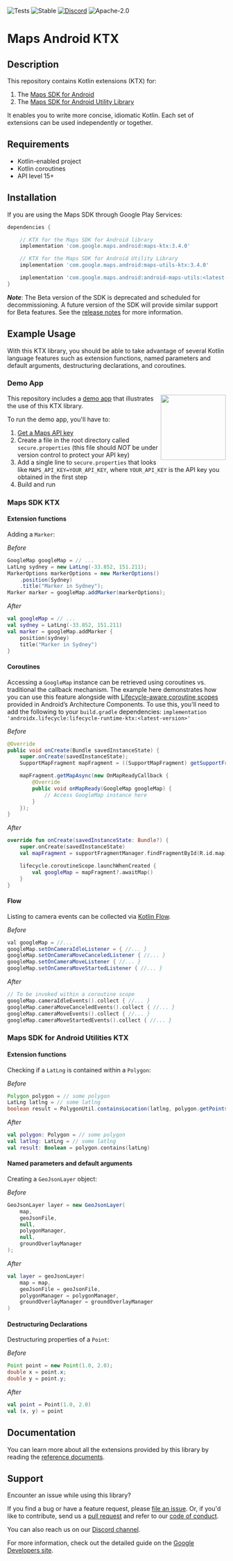 ![Tests](https://github.com/googlemaps/android-maps-ktx/actions/workflows/test.yml/badge.svg)
![Stable](https://img.shields.io/badge/stability-stable-green)
[![Discord](https://img.shields.io/discord/676948200904589322)](https://discord.gg/hYsWbmk)
![Apache-2.0](https://img.shields.io/badge/license-Apache-blue)

Maps Android KTX
================

## Description
This repository contains Kotlin extensions (KTX) for:
1. The [Maps SDK for Android][maps-sdk]
1. The [Maps SDK for Android Utility Library][amu]

It enables you to write more concise, idiomatic Kotlin. Each set of extensions can be used independently or together.

## Requirements
* Kotlin-enabled project
* Kotlin coroutines
* API level 15+

## Installation

If you are using the Maps SDK through Google Play Services:

```groovy
dependencies {

    // KTX for the Maps SDK for Android library
    implementation 'com.google.maps.android:maps-ktx:3.4.0'

    // KTX for the Maps SDK for Android Utility Library
    implementation 'com.google.maps.android:maps-utils-ktx:3.4.0'

    implementation 'com.google.maps.android:android-maps-utils:<latest-version>'
}
```

_**Note**_: The Beta version of the SDK is deprecated and scheduled for decommissioning. A future version of the SDK will provide similar support for Beta features. See the [release notes](https://developers.google.com/maps/documentation/android-sdk/releases#2021-08-18) for more information.

## Example Usage

With this KTX library, you should be able to take advantage of several Kotlin language features such as extension functions, named parameters and default arguments, destructuring declarations, and coroutines.

### Demo App

<img src="https://developers.google.com/maps/documentation/android-sdk/images/utility-multilayer.png" width="150" align=right>

This repository includes a [demo app](app) that illustrates the use of this KTX library.

To run the demo app, you'll have to:

1. [Get a Maps API key](https://developers.google.com/maps/documentation/android-sdk/get-api-key)
1. Create a file in the root directory called `secure.properties` (this file should *NOT* be under version control to protect your API key)
1. Add a single line to `secure.properties` that looks like `MAPS_API_KEY=YOUR_API_KEY`, where `YOUR_API_KEY` is the API key you obtained in the first step
1. Build and run

### Maps SDK KTX

#### Extension functions

Adding a `Marker`:

_Before_
```java
GoogleMap googleMap = // ...
LatLng sydney = new LatLng(-33.852, 151.211);
MarkerOptions markerOptions = new MarkerOptions()
    .position(Sydney)
    .title("Marker in Sydney");
Marker marker = googleMap.addMarker(markerOptions);
```

_After_
```kotlin
val googleMap = // ...
val sydney = LatLng(-33.852, 151.211)
val marker = googleMap.addMarker {
    position(sydney)
    title("Marker in Sydney")
}
```

#### Coroutines

Accessing a `GoogleMap` instance can be retrieved using coroutines vs. traditional the callback mechanism. The example here demonstrates how you can use this feature alongside with [Lifecycle-aware coroutine scopes][lifecycle] provided in Android’s Architecture Components. To use this, you'll need to add the following to your `build.gradle` dependencies:
`implementation 'androidx.lifecycle:lifecycle-runtime-ktx:<latest-version>'`

_Before_
```java
@Override
public void onCreate(Bundle savedInstanceState) {
    super.onCreate(savedInstanceState);
    SupportMapFragment mapFragment = ((SupportMapFragment) getSupportFragmentManager().findFragmentById(R.id.map));

    mapFragment.getMapAsync(new OnMapReadyCallback {
        @Override
        public void onMapReady(GoogleMap googleMap) {
            // Access GoogleMap instance here
        }
    });
}
```

_After_
```kotlin
override fun onCreate(savedInstanceState: Bundle?) {
    super.onCreate(savedInstanceState)
    val mapFragment = supportFragmentManager.findFragmentById(R.id.map) as? SupportMapFragment

    lifecycle.coroutineScope.launchWhenCreated {
        val googleMap = mapFragment?.awaitMap()
    }
}
```

#### Flow

Listing to camera events can be collected via [Kotlin Flow](kotlin-flow). 

_Before_
```java
val googleMap = //...
googleMap.setOnCameraIdleListener = { //... }
googleMap.setOnCameraMoveCanceledListener { //... }
googleMap.setOnCameraMoveListener { //... }
googleMap.setOnCameraMoveStartedListener { //... }
```

_After_
```kotlin
// To be invoked within a coroutine scope
googleMap.cameraIdleEvents().collect { //... }
googleMap.cameraMoveCanceledEvents().collect { //... }
googleMap.cameraMoveEvents().collect { //... }
googleMap.cameraMoveStartedEvents().collect { //... }
```

### Maps SDK for Android Utilities KTX

#### Extension functions

Checking if a `LatLng` is contained within a `Polygon`:

_Before_
```java
Polygon polygon = // some polygon
LatLng latlng = // some latlng
boolean result = PolygonUtil.containsLocation(latlng, polygon.getPoints(), true);
```

_After_
```kotlin
val polygon: Polygon = // some polygon
val latlng: LatLng = // some latlng
val result: Boolean = polygon.contains(latLng)
```

#### Named parameters and default arguments

Creating a `GeoJsonLayer` object:

_Before_
```java
GeoJsonLayer layer = new GeoJsonLayer(
    map, 
    geoJsonFile, 
    null, 
    polygonManager, 
    null, 
    groundOverlayManager
);
```

_After_
```kotlin
val layer = geoJsonLayer(
    map = map,
    geoJsonFile = geoJsonFile,
    polygonManager = polygonManager,
    groundOverlayManager = groundOverlayManager
)
```

#### Destructuring Declarations

Destructuring properties of a `Point`:

_Before_
```java
Point point = new Point(1.0, 2.0);
double x = point.x;
double y = point.y;
```

_After_
```kotlin
val point = Point(1.0, 2.0)
val (x, y) = point
```

## Documentation

You can learn more about all the extensions provided by this library by reading the [reference documents][Javadoc].

## Support

Encounter an issue while using this library?

If you find a bug or have a feature request, please [file an issue].
Or, if you'd like to contribute, send us a [pull request] and refer to our [code of conduct].

You can also reach us on our [Discord channel].

For more information, check out the detailed guide on the
[Google Developers site][devsite-guide]. 

[Discord channel]: https://discord.gg/hYsWbmk
[Javadoc]: https://googlemaps.github.io/android-maps-ktx
[amu]: https://github.com/googlemaps/android-maps-utils
[code of conduct]: CODE_OF_CONDUCT.md
[devsite-guide]: https://developers.google.com/maps/documentation/android-api/utility/
[file an issue]: https://github.com/googlemaps/android-maps-ktx/issues/new/choose
[lifecycle]: https://developer.android.com/topic/libraries/architecture/coroutines#lifecyclescope
[maps-sdk]: https://developers.google.com/maps/documentation/android-sdk/intro
[maps-v3-sdk]: https://developers.google.com/maps/documentation/android-sdk/v3-client-migration
[pull request]: https://github.com/googlemaps/android-maps-ktx/compare
[kotlin-flow]: https://kotlinlang.org/docs/reference/coroutines/flow.html
